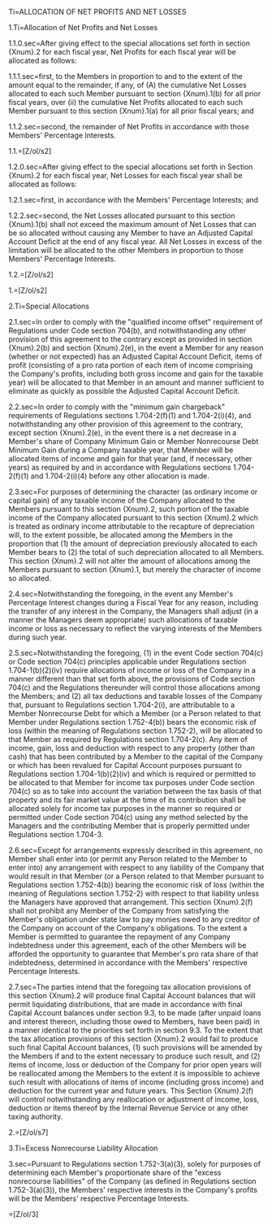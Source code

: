 Ti=ALLOCATION OF NET PROFITS AND NET LOSSES

1.Ti=Allocation of Net Profits and Net Losses

1.1.0.sec=After giving effect to the special allocations set forth in section {Xnum}.2 for each fiscal year, Net Profits for each fiscal year will be allocated as follows:

1.1.1.sec=first, to the Members in proportion to and to the extent of the amount equal to the remainder, if any, of (A) the cumulative Net Losses allocated to each such Member pursuant to section {Xnum}.1(b) for all prior fiscal years, over (ii) the cumulative Net Profits allocated to each such Member pursuant to this section {Xnum}.1(a) for all prior fiscal years; and

1.1.2.sec=second, the remainder of Net Profits in accordance with those Members' Percentage Interests.

1.1.=[Z/ol/s2]

1.2.0.sec=After giving effect to the special allocations set forth in Section {Xnum}.2 for each fiscal year, Net Losses for each fiscal year shall be allocated as follows:

1.2.1.sec=first, in accordance with the Members' Percentage Interests; and 

1.2.2.sec=second, the Net Losses allocated pursuant to this section {Xnum}.1(b) shall not exceed the maximum amount of Net Losses that can be so allocated without causing any Member to have an Adjusted Capital Account Deficit at the end of any fiscal year. All Net Losses in excess of the limitation will be allocated to the other Members in proportion to those Members' Percentage Interests.

1.2.=[Z/ol/s2]

1.=[Z/ol/s2]

2.Ti=Special Allocations

2.1.sec=In order to comply with the "qualified income offset" requirement of Regulations under Code section 704(b), and notwithstanding any other provision of this agreement to the contrary except as provided in section {Xnum}.2(b) and section {Xnum}.2(e), in the event a Member for any reason (whether or not expected) has an Adjusted Capital Account Deficit, items of profit (consisting of a pro rata portion of each item of income comprising the Company's profits, including both gross income and gain for the taxable year) will be allocated to that Member in an amount and manner sufficient to eliminate as quickly as possible the Adjusted Capital Account Deficit.

2.2.sec=In order to comply with the "minimum gain chargeback" requirements of Regulations sections 1.704-2(f)(1) and 1.704-2(i)(4), and notwithstanding any other provision of this agreement to the contrary, except section {Xnum}.2(e), in the event there is a net decrease in a Member's share of Company Minimum Gain or Member Nonrecourse Debt Minimum Gain during a Company taxable year, that Member will be allocated items of income and gain for that year (and, if necessary, other years) as required by and in accordance with Regulations sections 1.704-2(f)(1) and 1.704-2(i)(4) before any other allocation is made.

2.3.sec=For purposes of determining the character (as ordinary income or capital gain) of any taxable income of the Company allocated to the Members pursuant to this section {Xnum}.2, such portion of the taxable income of the Company allocated pursuant to this section {Xnum}.2 which is treated as ordinary income attributable to the recapture of depreciation will, to the extent possible, be allocated among the Members in the proportion that (1) the amount of depreciation previously allocated to each Member bears to (2) the total of such depreciation allocated to all Members. This section {Xnum}.2 will not alter the amount of allocations among the Members pursuant to section {Xnum}.1, but merely the character of income so allocated.

2.4.sec=Notwithstanding the foregoing, in the event any Member's Percentage Interest changes during a Fiscal Year for any reason, including the transfer of any interest in the Company, the Managers shall adjust (in a manner the Managers deem appropriate) such allocations of taxable income or loss as necessary to reflect the varying interests of the Members during such year.

2.5.sec=Notwithstanding the foregoing, (1) in the event Code section 704(c) or Code section 704(c) principles applicable under Regulations section 1.704-1(b)(2)(iv) require allocations of income or loss of the Company in a manner different than that set forth above, the provisions of Code section 704(c) and the Regulations thereunder will control those allocations among the Members; and (2) all tax deductions and taxable losses of the Company that, pursuant to Regulations section 1.704-2(i), are attributable to a Member Nonrecourse Debt for which a Member (or a Person related to that Member under Regulations section 1.752-4(b)) bears the economic risk of loss (within the meaning of Regulations section 1.752-2), will be allocated to that Member as required by Regulations section 1.704-2(c). Any item of income, gain, loss and deduction with respect to any property (other than cash) that has been contributed by a Member to the capital of the Company or which has been revalued for Capital Account purposes pursuant to Regulations section 1.704-1(b)(2)(iv) and which is required or permitted to be allocated to that Member for income tax purposes under Code section 704(c) so as to take into account the variation between the tax basis of that property and its fair market value at the time of its contribution shall be allocated solely for income tax purposes in the manner so required or permitted under Code section 704(c) using any method selected by the Managers and the contributing Member that is properly permitted under Regulations section 1.704-3.

2.6.sec=Except for arrangements expressly described in this agreement, no Member shall enter into (or permit any Person related to the Member to enter into) any arrangement with respect to any liability of the Company that would result in that Member (or a Person related to that Member pursuant to Regulations section 1.752-4(b)) bearing the economic risk of loss (within the meaning of Regulations section 1.752-2) with respect to that liability unless the Managers have approved that arrangement. This section {Xnum}.2(f) shall not prohibit any Member of the Company from satisfying the Member's obligation under state law to pay monies owed to any creditor of the Company on account of the Company's obligations. To the extent a Member is permitted to guarantee the repayment of any Company indebtedness under this agreement, each of the other Members will be afforded the opportunity to guarantee that Member's pro rata share of that indebtedness, determined in accordance with the Members' respective Percentage Interests.

2.7.sec=The parties intend that the foregoing tax allocation provisions of this section {Xnum}.2 will produce final Capital Account balances that will permit liquidating distributions, that are made in accordance with final Capital Account balances under section 9.3, to be made (after unpaid loans and interest thereon, including those owed to Members, have been paid) in a manner identical to the priorities set forth in section 9.3. To the extent that the tax allocation provisions of this section {Xnum}.2 would fail to produce such final Capital Account balances, (1) such provisions will be amended by the Members if and to the extent necessary to produce such result, and (2) items of income, loss or deduction of the Company for prior open years will be reallocated among the Members to the extent it is impossible to achieve such result with allocations of items of income (including gross income) and deduction for the current year and future years. This Section {Xnum}.2(f) will control notwithstanding any reallocation or adjustment of income, loss, deduction or items thereof by the Internal Revenue Service or any other taxing authority.

2.=[Z/ol/s7]

3.Ti=Excess Nonrecourse Liability Allocation

3.sec=Pursuant to Regulations section 1.752-3(a)(3), solely for purposes of determining each Member's proportionate share of the "excess nonrecourse liabilities" of the Company (as defined in Regulations section 1.752-3(a)(3)), the Members' respective interests in the Company's profits will be the Members' respective Percentage Interests.

=[Z/ol/3]
